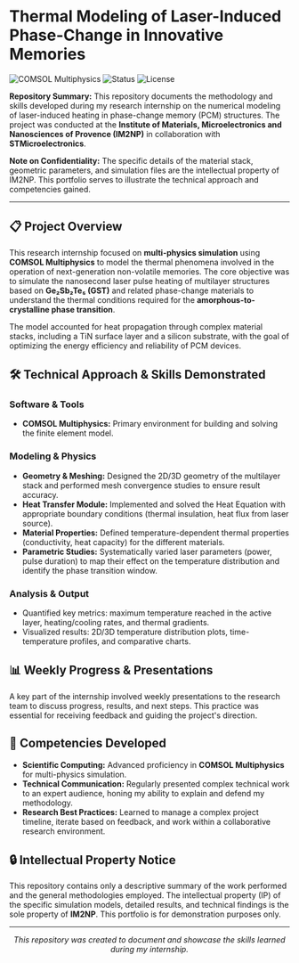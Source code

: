 # Thermal Modeling of Laser-Induced Phase-Change in Innovative Memories

![COMSOL Multiphysics](https://img.shields.io/badge/COMSOL-Multiphysics-%230078D4?logo=comsol)
![Status](https://img.shields.io/badge/Status-Complete-success)
![License](https://img.shields.io/badge/License-Custom-blue)

**Repository Summary:** This repository documents the methodology and skills developed during my research internship on the numerical modeling of laser-induced heating in phase-change memory (PCM) structures. The project was conducted at the **Institute of Materials, Microelectronics and Nanosciences of Provence (IM2NP)** in collaboration with **STMicroelectronics**.

**Note on Confidentiality:** The specific details of the material stack, geometric parameters, and simulation files are the intellectual property of IM2NP. This portfolio serves to illustrate the technical approach and competencies gained.

---

## 📋 Project Overview

This research internship focused on **multi-physics simulation** using **COMSOL Multiphysics** to model the thermal phenomena involved in the operation of next-generation non-volatile memories. The core objective was to simulate the nanosecond laser pulse heating of multilayer structures based on **Ge₂Sb₂Te₅ (GST)** and related phase-change materials to understand the thermal conditions required for the **amorphous-to-crystalline phase transition**.

The model accounted for heat propagation through complex material stacks, including a TiN surface layer and a silicon substrate, with the goal of optimizing the energy efficiency and reliability of PCM devices.

## 🛠️ Technical Approach & Skills Demonstrated

### **Software & Tools**
*   **COMSOL Multiphysics:** Primary environment for building and solving the finite element model.

### **Modeling & Physics**
*   **Geometry & Meshing:** Designed the 2D/3D geometry of the multilayer stack and performed mesh convergence studies to ensure result accuracy.
*   **Heat Transfer Module:** Implemented and solved the Heat Equation with appropriate boundary conditions (thermal insulation, heat flux from laser source).
*   **Material Properties:** Defined temperature-dependent thermal properties (conductivity, heat capacity) for the different materials.
*   **Parametric Studies:** Systematically varied laser parameters (power, pulse duration) to map their effect on the temperature distribution and identify the phase transition window.

### **Analysis & Output**
*   Quantified key metrics: maximum temperature reached in the active layer, heating/cooling rates, and thermal gradients.
*   Visualized results: 2D/3D temperature distribution plots, time-temperature profiles, and comparative charts.

## 📊 Weekly Progress & Presentations

A key part of the internship involved weekly presentations to the research team to discuss progress, results, and next steps. This practice was essential for receiving feedback and guiding the project's direction.

## 🚀 Competencies Developed

*   **Scientific Computing:** Advanced proficiency in **COMSOL Multiphysics** for multi-physics simulation.
*   **Technical Communication:** Regularly presented complex technical work to an expert audience, honing my ability to explain and defend my methodology.
*   **Research Best Practices:** Learned to manage a complex project timeline, iterate based on feedback, and work within a collaborative research environment.

## 🔒 Intellectual Property Notice

This repository contains only a descriptive summary of the work performed and the general methodologies employed. The intellectual property (IP) of the specific simulation models, detailed results, and technical findings is the sole property of **IM2NP**. This portfolio is for demonstration purposes only.

---

<p align="center">
  <i>This repository was created to document and showcase the skills learned during my internship.</i>
</p>
